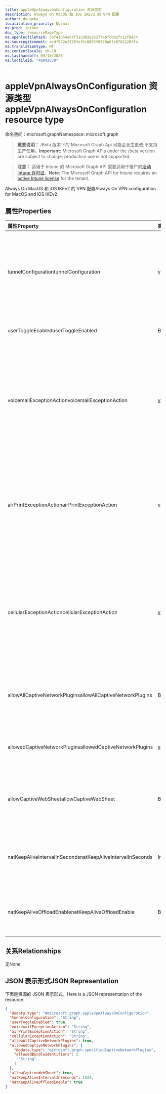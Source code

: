 ```yaml
---
title: appleVpnAlwaysOnConfiguration 资源类型
description: Always On MacOS 和 iOS IKEv2 的 VPN 配置
author: dougeby
localization_priority: Normal
ms.prod: intune
doc_type: resourcePageType
ms.openlocfilehash: 5bf41b54e64f31cd02a362f7abfcbb2fc12fb434
ms.sourcegitcommit: acdf972e2f25fef2c6855f6f28a63c0762228ffa
ms.translationtype: MT
ms.contentlocale: zh-CN
ms.lasthandoff: 09/18/2020
ms.locfileid: "48042538"
---
```

# <a name="applevpnalwaysonconfiguration-resource-type"></a><span data-ttu-id="f4f49-103">appleVpnAlwaysOnConfiguration 资源类型</span><span class="sxs-lookup"><span data-stu-id="f4f49-103">appleVpnAlwaysOnConfiguration resource type</span></span>

<span data-ttu-id="f4f49-104">命名空间：microsoft.graph</span><span class="sxs-lookup"><span data-stu-id="f4f49-104">Namespace: microsoft.graph</span></span>

> <span data-ttu-id="f4f49-105">**重要说明：** /Beta 版本下的 Microsoft Graph Api 可能会发生更改;不支持生产使用。</span><span class="sxs-lookup"><span data-stu-id="f4f49-105">**Important:** Microsoft Graph APIs under the /beta version are subject to change; production use is not supported.</span></span>

> <span data-ttu-id="f4f49-106">**注意：** 适用于 Intune 的 Microsoft Graph API 需要适用于租户的[活动 Intune 许可证](https://go.microsoft.com/fwlink/?linkid=839381)。</span><span class="sxs-lookup"><span data-stu-id="f4f49-106">**Note:** The Microsoft Graph API for Intune requires an [active Intune license](https://go.microsoft.com/fwlink/?linkid=839381) for the tenant.</span></span>

<span data-ttu-id="f4f49-107">Always On MacOS 和 iOS IKEv2 的 VPN 配置</span><span class="sxs-lookup"><span data-stu-id="f4f49-107">Always On VPN configuration for MacOS and iOS IKEv2</span></span>

## <a name="properties"></a><span data-ttu-id="f4f49-108">属性</span><span class="sxs-lookup"><span data-stu-id="f4f49-108">Properties</span></span>
|<span data-ttu-id="f4f49-109">属性</span><span class="sxs-lookup"><span data-stu-id="f4f49-109">Property</span></span>|<span data-ttu-id="f4f49-110">类型</span><span class="sxs-lookup"><span data-stu-id="f4f49-110">Type</span></span>|<span data-ttu-id="f4f49-111">说明</span><span class="sxs-lookup"><span data-stu-id="f4f49-111">Description</span></span>|
|:---|:---|:---|
|<span data-ttu-id="f4f49-112">tunnelConfiguration</span><span class="sxs-lookup"><span data-stu-id="f4f49-112">tunnelConfiguration</span></span>|[<span data-ttu-id="f4f49-113">vpnTunnelConfigurationType</span><span class="sxs-lookup"><span data-stu-id="f4f49-113">vpnTunnelConfigurationType</span></span>](../resources/intune-deviceconfig-vpntunnelconfigurationtype.md)|<span data-ttu-id="f4f49-114">确定特定隧道配置应用于哪些连接。</span><span class="sxs-lookup"><span data-stu-id="f4f49-114">Determines what connections the specific tunnel configuration applies to.</span></span> <span data-ttu-id="f4f49-115">可取值为：`wifiAndCellular`、`cellular`、`wifi`。</span><span class="sxs-lookup"><span data-stu-id="f4f49-115">Possible values are: `wifiAndCellular`, `cellular`, `wifi`.</span></span>|
|<span data-ttu-id="f4f49-116">userToggleEnabled</span><span class="sxs-lookup"><span data-stu-id="f4f49-116">userToggleEnabled</span></span>|<span data-ttu-id="f4f49-117">Boolean</span><span class="sxs-lookup"><span data-stu-id="f4f49-117">Boolean</span></span>|<span data-ttu-id="f4f49-118">允许用户使用 UI 切换 VPN 配置</span><span class="sxs-lookup"><span data-stu-id="f4f49-118">Allow the user to toggle the VPN configuration using the UI</span></span>|
|<span data-ttu-id="f4f49-119">voicemailExceptionAction</span><span class="sxs-lookup"><span data-stu-id="f4f49-119">voicemailExceptionAction</span></span>|[<span data-ttu-id="f4f49-120">vpnServiceExceptionAction</span><span class="sxs-lookup"><span data-stu-id="f4f49-120">vpnServiceExceptionAction</span></span>](../resources/intune-deviceconfig-vpnserviceexceptionaction.md)|<span data-ttu-id="f4f49-121">确定是否将语音邮件服务从始终打开的 VPN 连接中排除。</span><span class="sxs-lookup"><span data-stu-id="f4f49-121">Determine whether voicemail service will be exempt from the always-on VPN connection.</span></span> <span data-ttu-id="f4f49-122">可取值为：`forceTrafficViaVPN`、`allowTrafficOutside`、`dropTraffic`。</span><span class="sxs-lookup"><span data-stu-id="f4f49-122">Possible values are: `forceTrafficViaVPN`, `allowTrafficOutside`, `dropTraffic`.</span></span>|
|<span data-ttu-id="f4f49-123">airPrintExceptionAction</span><span class="sxs-lookup"><span data-stu-id="f4f49-123">airPrintExceptionAction</span></span>|[<span data-ttu-id="f4f49-124">vpnServiceExceptionAction</span><span class="sxs-lookup"><span data-stu-id="f4f49-124">vpnServiceExceptionAction</span></span>](../resources/intune-deviceconfig-vpnserviceexceptionaction.md)|<span data-ttu-id="f4f49-125">确定 AirPrint 服务是否将从 always on VPN 连接免除。</span><span class="sxs-lookup"><span data-stu-id="f4f49-125">Determine whether AirPrint service will be exempt from the always-on VPN connection.</span></span> <span data-ttu-id="f4f49-126">可取值为：`forceTrafficViaVPN`、`allowTrafficOutside`、`dropTraffic`。</span><span class="sxs-lookup"><span data-stu-id="f4f49-126">Possible values are: `forceTrafficViaVPN`, `allowTrafficOutside`, `dropTraffic`.</span></span>|
|<span data-ttu-id="f4f49-127">cellularExceptionAction</span><span class="sxs-lookup"><span data-stu-id="f4f49-127">cellularExceptionAction</span></span>|[<span data-ttu-id="f4f49-128">vpnServiceExceptionAction</span><span class="sxs-lookup"><span data-stu-id="f4f49-128">vpnServiceExceptionAction</span></span>](../resources/intune-deviceconfig-vpnserviceexceptionaction.md)|<span data-ttu-id="f4f49-129">确定是否将从 "始终打开" VPN 连接中排除手机网络服务。</span><span class="sxs-lookup"><span data-stu-id="f4f49-129">Determine whether Cellular service will be exempt from the always-on VPN connection.</span></span> <span data-ttu-id="f4f49-130">可取值为：`forceTrafficViaVPN`、`allowTrafficOutside`、`dropTraffic`。</span><span class="sxs-lookup"><span data-stu-id="f4f49-130">Possible values are: `forceTrafficViaVPN`, `allowTrafficOutside`, `dropTraffic`.</span></span>|
|<span data-ttu-id="f4f49-131">allowAllCaptiveNetworkPlugins</span><span class="sxs-lookup"><span data-stu-id="f4f49-131">allowAllCaptiveNetworkPlugins</span></span>|<span data-ttu-id="f4f49-132">Boolean</span><span class="sxs-lookup"><span data-stu-id="f4f49-132">Boolean</span></span>|<span data-ttu-id="f4f49-133">指定是否应允许在 vpn 外部使用来自所有固定网络插件的流量</span><span class="sxs-lookup"><span data-stu-id="f4f49-133">Specifies whether traffic from all captive network plugins should be allowed outside the vpn</span></span>|
|<span data-ttu-id="f4f49-134">allowedCaptiveNetworkPlugins</span><span class="sxs-lookup"><span data-stu-id="f4f49-134">allowedCaptiveNetworkPlugins</span></span>|[<span data-ttu-id="f4f49-135">specifiedCaptiveNetworkPlugins</span><span class="sxs-lookup"><span data-stu-id="f4f49-135">specifiedCaptiveNetworkPlugins</span></span>](../resources/intune-deviceconfig-specifiedcaptivenetworkplugins.md)|<span data-ttu-id="f4f49-136">确定是否允许所有、部分或没有本地的固定网络应用</span><span class="sxs-lookup"><span data-stu-id="f4f49-136">Determines whether all, some, or no non-native captive networking apps are allowed</span></span>|
|<span data-ttu-id="f4f49-137">allowCaptiveWebSheet</span><span class="sxs-lookup"><span data-stu-id="f4f49-137">allowCaptiveWebSheet</span></span>|<span data-ttu-id="f4f49-138">Boolean</span><span class="sxs-lookup"><span data-stu-id="f4f49-138">Boolean</span></span>|<span data-ttu-id="f4f49-139">确定是否允许来自 Websheet 应用的流量在 VPN 之外</span><span class="sxs-lookup"><span data-stu-id="f4f49-139">Determines whether traffic from the Websheet app is allowed outside of the VPN</span></span>|
|<span data-ttu-id="f4f49-140">natKeepAliveIntervalInSeconds</span><span class="sxs-lookup"><span data-stu-id="f4f49-140">natKeepAliveIntervalInSeconds</span></span>|<span data-ttu-id="f4f49-141">Int32</span><span class="sxs-lookup"><span data-stu-id="f4f49-141">Int32</span></span>|<span data-ttu-id="f4f49-142">指定通过 VPN 发送网络地址转换保活程序包的频率（以秒为单位）</span><span class="sxs-lookup"><span data-stu-id="f4f49-142">Specifies how often in seconds to send a network address translation keepalive package through the VPN</span></span>|
|<span data-ttu-id="f4f49-143">natKeepAliveOffloadEnable</span><span class="sxs-lookup"><span data-stu-id="f4f49-143">natKeepAliveOffloadEnable</span></span>|<span data-ttu-id="f4f49-144">Boolean</span><span class="sxs-lookup"><span data-stu-id="f4f49-144">Boolean</span></span>|<span data-ttu-id="f4f49-145">设备处于睡眠状态时启用 NAT 保活信号的硬件卸载</span><span class="sxs-lookup"><span data-stu-id="f4f49-145">Enable hardware offloading of NAT keepalive signals when the device is asleep</span></span>|

## <a name="relationships"></a><span data-ttu-id="f4f49-146">关系</span><span class="sxs-lookup"><span data-stu-id="f4f49-146">Relationships</span></span>
<span data-ttu-id="f4f49-147">无</span><span class="sxs-lookup"><span data-stu-id="f4f49-147">None</span></span>

## <a name="json-representation"></a><span data-ttu-id="f4f49-148">JSON 表示形式</span><span class="sxs-lookup"><span data-stu-id="f4f49-148">JSON Representation</span></span>
<span data-ttu-id="f4f49-149">下面是资源的 JSON 表示形式。</span><span class="sxs-lookup"><span data-stu-id="f4f49-149">Here is a JSON representation of the resource.</span></span>
<!-- {
  "blockType": "resource",
  "@odata.type": "microsoft.graph.appleVpnAlwaysOnConfiguration"
}
-->
``` json
{
  "@odata.type": "#microsoft.graph.appleVpnAlwaysOnConfiguration",
  "tunnelConfiguration": "String",
  "userToggleEnabled": true,
  "voicemailExceptionAction": "String",
  "airPrintExceptionAction": "String",
  "cellularExceptionAction": "String",
  "allowAllCaptiveNetworkPlugins": true,
  "allowedCaptiveNetworkPlugins": {
    "@odata.type": "microsoft.graph.specifiedCaptiveNetworkPlugins",
    "allowedBundleIdentifiers": [
      "String"
    ]
  },
  "allowCaptiveWebSheet": true,
  "natKeepAliveIntervalInSeconds": 1024,
  "natKeepAliveOffloadEnable": true
}
```






